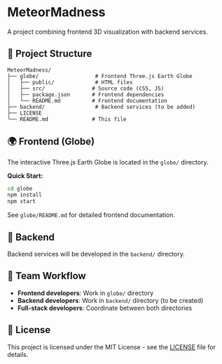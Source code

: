 # MeteorMadness

A project combining frontend 3D visualization with backend services.

## 📁 Project Structure

```
MeteorMadness/
├── globe/                  # Frontend Three.js Earth Globe
│   ├── public/             # HTML files
│   ├── src/               # Source code (CSS, JS)
│   ├── package.json       # Frontend dependencies
│   └── README.md          # Frontend documentation
├── backend/                # Backend services (to be added)
├── LICENSE
└── README.md              # This file
```

## 🌍 Frontend (Globe)

The interactive Three.js Earth Globe is located in the `globe/` directory.

**Quick Start:**
```bash
cd globe
npm install
npm start
```

See `globe/README.md` for detailed frontend documentation.

## 🔧 Backend

Backend services will be developed in the `backend/` directory.

## 🤝 Team Workflow

- **Frontend developers**: Work in `globe/` directory
- **Backend developers**: Work in `backend/` directory (to be created)
- **Full-stack developers**: Coordinate between both directories

## 📝 License

This project is licensed under the MIT License - see the [LICENSE](LICENSE) file for details.